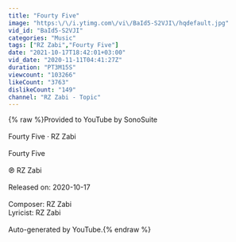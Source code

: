 ```yaml
---
title: "Fourty Five"
image: "https:\/\/i.ytimg.com\/vi\/BaId5-S2VJI\/hqdefault.jpg"
vid_id: "BaId5-S2VJI"
categories: "Music"
tags: ["RZ Zabi","Fourty Five"]
date: "2021-10-17T18:42:01+03:00"
vid_date: "2020-11-11T04:41:27Z"
duration: "PT3M15S"
viewcount: "103266"
likeCount: "3763"
dislikeCount: "149"
channel: "RZ Zabi - Topic"
---
```

{% raw %}Provided to YouTube by SonoSuite<br /><br />Fourty Five · RZ Zabi<br /><br />Fourty Five<br /><br />℗ RZ Zabi<br /><br />Released on: 2020-10-17<br /><br />Composer: RZ Zabi<br />Lyricist: RZ Zabi<br /><br />Auto-generated by YouTube.{% endraw %}
